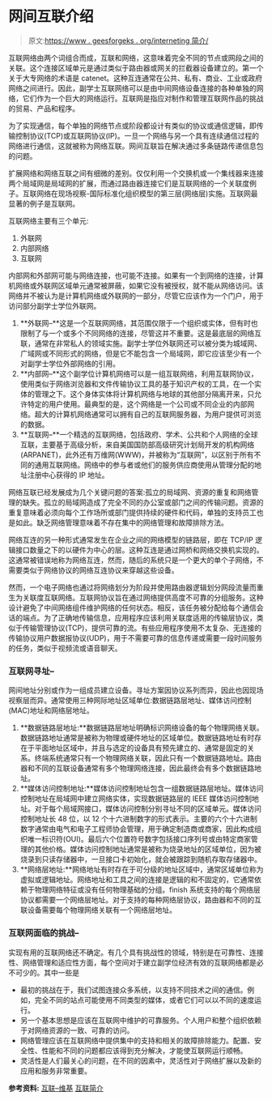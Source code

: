 # 网间互联介绍

> 原文:[https://www . geesforgeks . org/interneting 简介/](https://www.geeksforgeeks.org/introduction-of-internetworking/)

互联网络由两个词组合而成，互联和网络，这意味着完全不同的节点或网段之间的关联。这个连接区域单元是通过类似于路由器或网关的拦截器设备建立的。第一个关于大专网络的术语是 catenet。这种互连通常在公共、私有、商业、工业或政府网络之间进行。因此，副学士互联网络可以是由中间网络设备连接的各种单独的网络，它们作为一个巨大的网络运行。互联网是指应对制作和管理互联网作品的挑战的贸易、产品和程序。

为了实现通信，每个单独的网络节点或阶段都设计有类似的协议或通信逻辑，即传输控制协议(TCP)或互联网协议(IP)。一旦一个网络与另一个具有连续通信过程的网络进行通信，这就被称为网络互联。网间互联旨在解决通过多条链路传递信息包的问题。

扩展网络和网络互联之间有细微的差别。仅仅利用一个交换机或一个集线器来连接两个局域网是局域网的扩展，而通过路由器连接它们是互联网络的一个关联度例子。互联网络在现场视察-国际标准化组织模型的第三层(网络层)实施。互联网最显著的例子是互联网。

互联网络主要有三个单元:

1.  外联网
2.  内部网络
3.  互联网

内部网和外部网可能与网络连接，也可能不连接。如果有一个到网络的连接，计算机网络或外联网区域单元通常被屏蔽，如果它没有被授权，就不能从网络访问。该网络并不被认为是计算机网络或外联网的一部分，尽管它应该作为一个门户，用于访问部分副学士学位外联网。

1.  **外联网–**这是一个互联网网络，其范围仅限于一个组织或实体，但有时也限制了与一个或多个不同网络的连接，尽管这并不重要。这是最底层的网络互联，通常在非常私人的领域实施。副学士学位外联网还可以被分类为城域网、广域网或不同形式的网络，但是它不能包含一个局域网，即它应该至少有一个对副学士学位外部网络的引用。
2.  **内部网–**这个副学位计算机网络可以是一组互联网络，利用互联网协议，使用类似于网络浏览器和文件传输协议工具的基于知识产权的工具，在一个实体的管理之下。这个身体实体将计算机网络与地球的其他部分隔离开来，只允许特定的用户使用。最典型的是，这个网络是一个公司或不同企业的内部网络。超大的计算机网络通常可以拥有自己的互联网服务器，为用户提供可浏览的数据。
3.  **互联网–**一个精选的互联网络，包括政府、学术、公共和个人网络的全球互联，主要基于高级分析，来自美国国防部高级研究计划局开发的机构网络(ARPANET)，此外还有万维网(WWW)，并被称为“互联网”，以区别于所有不同的通用互联网络。网络中的参与者或他们的服务供应商使用从管理分配的地址注册中心获得的 IP 地址。

网络互联已经发展成为几个关键问题的答案:孤立的局域网、资源的重复和网络管理的缺失。孤立的局域网造成了完全不同的办公室或部门之间的传输问题。资源的重复意味着必须向每个工作场所或部门提供持续的硬件和代码，单独的支持员工也是如此。缺乏网络管理意味着不存在集中的网络管理和故障排除方法。

网络互连的另一种形式通常发生在企业之间的网络模型的链路层，即在 TCP/IP 逻辑接口数量之下的以硬件为中心的层。这种互连是通过网桥和网络交换机实现的。这通常被错误地称为网络互连，然而，随后的系统只是一个更大的单个子网络，不需要类似于网络协议的网络互连协议来穿越这些设备。

然而，一个电子网络也通过将网络划分为阶段并使用路由器逻辑划分网段流量而重生为关联度互联网络。互联网协议旨在通过网络提供高度不可靠的分组服务。这种设计避免了中间网络组件维护网络的任何状态。相反，该任务被分配给每个通信会话的端点。为了正确地传输信息，应用程序应该利用关联度适用的传输层协议，类似于传输管理协议(TCP)，提供可靠的流。有些应用程序使用不太复杂、无连接的传输协议用户数据报协议(UDP)，用于不需要可靠的信息传递或需要一段时间服务的任务，类似于视频流或语音聊天。

### 互联网寻址–

网间地址分别或作为一组成员建立设备。寻址方案因协议系列而异，因此也因现场视察层而异。通常使用三种网际地址区域单位:数据链路层地址、媒体访问控制(MAC)地址和网络层地址。

1.  **数据链路层地址:**数据链路层地址明确标识网络设备的每个物理网络关联。数据链路地址通常是被称为物理或硬件地址的区域单位。数据链路地址有时存在于平面地址区域中，并且与选定的设备具有预先建立的、通常是固定的关系。终端系统通常只有一个物理网络关联，因此只有一个数据链路地址。路由器和不同的互联设备通常有多个物理网络连接，因此最终会有多个数据链路地址。
2.  **媒体访问控制地址:**媒体访问控制地址包含一组数据链路层地址。媒体访问控制地址在局域网中建立网络实体，实现数据链路层的 IEEE 媒体访问控制地址。对于每个局域网接口，媒体访问控制分别寻址不同的区域单元。媒体访问控制地址长 48 位，以 12 个十六进制数字的形式表示。主要的六个十六进制数字通常由电气和电子工程师协会管理，用于确定制造商或商家，因此构成组织唯一标识符(OUI)。最后六个位置符号数字包括接口序列号或由特定商家管理的其他价格。媒体访问控制地址通常是被称为烧录地址的区域单位，因为被烧录到只读存储器中，一旦接口卡初始化，就会被跟踪到随机存取存储器中。
3.  **网络层地址:**网络地址有时存在于可分级的地址区域中，通常区域单位称为虚拟或逻辑地址。网络地址和工具之间的连接是逻辑的和不固定的，它通常依赖于物理网络特征或没有任何物理基础的分组。finish 系统支持的每个网络层协议都需要一个网络层地址。对于支持的每种网络层协议，路由器和不同的互联设备需要每个物理网络关联有一个网络层地址。

### 互联网面临的挑战–

实现有用的互联网络还不确定。有几个具有挑战性的领域，特别是在可靠性、连接性、网络管理和适应性方面，每个空间对于建立副学位经济有效的互联网络都是必不可少的。其中一些是

*   最初的挑战在于，我们试图连接众多系统，以支持不同技术之间的通信。例如，完全不同的站点可能使用不同类型的媒体，或者它们可以以不同的速度运行。
*   另一个基本思想是应该在互联网中维护的可靠服务。个人用户和整个组织依赖于对网络资源的一致、可靠的访问。
*   网络管理应该在互联网络中提供集中的支持和相关的故障排除能力。配置、安全性、性能和不同的问题都应该得到充分解决，才能使互联网运行顺畅。
*   灵活性是人们最关心的问题，在不同的因素中，灵活性对于网络扩展以及新的应用和服务非常重要。

**参考资料:**
[互联–维基](https://en.wikipedia.org/wiki/Internetworking)
[互联简介](https://userpages.uni-koblenz.de/~ros/Rechnerorganisation/internetworking.pdf)